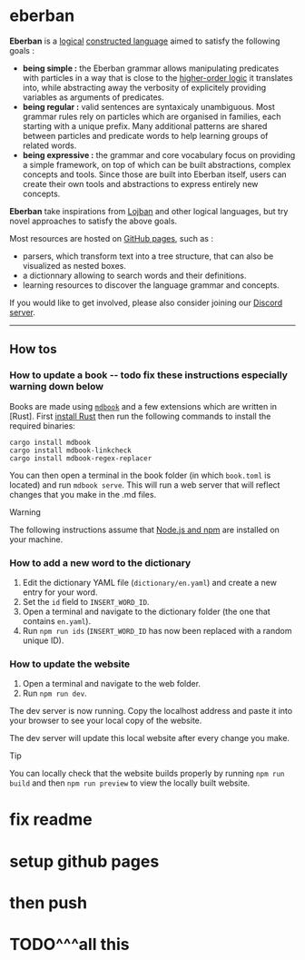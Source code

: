 # eberban

__Eberban__ is a [logical] [constructed language] aimed to satisfy the
following goals :

- __being simple :__ the Eberban grammar allows manipulating predicates with
  particles in a way that is close to the [higher-order logic] it
  translates into, while abstracting away the verbosity of explicitely
  providing variables as arguments of predicates.
- __being regular :__ valid sentences are syntaxicaly unambiguous. Most grammar
  rules rely on particles which are organised in families, each starting with
  a unique prefix. Many additional patterns are shared between particles and
  predicate words to help learning groups of related words.
- __being expressive :__ the grammar and core vocabulary focus on providing a
  simple framework, on top of which can be built abstractions, complex concepts
  and tools. Since those are built into Eberban itself, users can create their
  own tools and abstractions to express entirely new concepts.

__Eberban__ take inspirations from [Lojban] and other logical languages, but try
novel approaches to satisfy the above goals.

Most resources are hosted on [GitHub pages], such as :

- parsers, which transform text into a tree structure, that can also be
  visualized as nested boxes.
- a dictionnary allowing to search words and their definitions.
- learning resources to discover the language grammar and concepts.

If you would like to get involved, please also consider joining our
[Discord server].

[Lojban]: https://mw.lojban.org/papri/Lojban
[logical]: https://en.wikipedia.org/wiki/Engineered_language#Logical_languages
[constructed language]: https://en.wikipedia.org/wiki/Constructed_language
[higher-order logic]: https://en.wikipedia.org/wiki/Higher-order_logic
[GitHub pages]: https://eberban.github.io/eberban/
[Discord server]: https://discord.com/invite/KKB79RwWUc

-----

## How tos

### How to update a book -- todo fix these instructions especially warning down below

Books are made using [`mdbook`] and a few extensions which are written in [Rust].
First [install Rust] then run the following commands to install the required
binaries:

```
cargo install mdbook
cargo install mdbook-linkcheck
cargo install mdbook-regex-replacer
```

You can then open a terminal in the book folder (in which `book.toml` is
located) and run `mdbook serve`. This will run a web server that will reflect
changes that you make in the .md files.

[`mdbook`]: https://lib.rs/crates/mdbook
[install Rust]: https://www.rust-lang.org/tools/install


> [!WARNING]
> The following instructions assume that [Node.js and npm] are installed on your
> machine.

[Node.js and npm]: https://docs.npmjs.com/downloading-and-installing-node-js-and-npm

### How to add a new word to the dictionary

1. Edit the dictionary YAML file (`dictionary/en.yaml`) and create a new entry for your word.
2. Set the `id` field to `INSERT_WORD_ID`.
3. Open a terminal and navigate to the dictionary folder (the one that contains `en.yaml`).
4. Run `npm run ids` (`INSERT_WORD_ID` has now been replaced with a random unique ID).

### How to update the website

1. Open a terminal and navigate to the web folder.
2. Run `npm run dev`.

The dev server is now running. Copy the localhost address and paste it into your
browser to see your local copy of the website.

The dev server will update this local website after every change you make.

> [!TIP]
> You can locally check that the website builds properly by running
> `npm run build` and then `npm run preview` to view the locally built website.

# fix readme
# setup github pages
# then push
# TODO^^^all this
